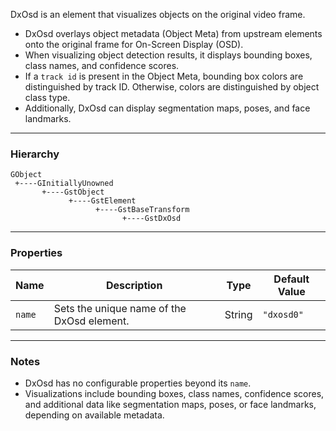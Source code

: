 
DxOsd is an element that visualizes objects on the original video frame.

- DxOsd overlays object metadata (Object Meta) from upstream elements onto the original frame for On-Screen Display (OSD).
- When visualizing object detection results, it displays bounding boxes, class names, and confidence scores.
- If a `track id` is present in the Object Meta, bounding box colors are distinguished by track ID. Otherwise, colors are distinguished by object class type.
- Additionally, DxOsd can display segmentation maps, poses, and face landmarks.

---

### **Hierarchy**

```
GObject
 +----GInitiallyUnowned
       +----GstObject
             +----GstElement
                   +----GstBaseTransform
                         +----GstDxOsd
```

---
### **Properties**

| **Name**  | **Description**                              | **Type**  | **Default Value** |
|-----------|----------------------------------------------|-----------|--------------------|
| `name`    | Sets the unique name of the DxOsd element.   | String    | `"dxosd0"`         |

---

### **Notes**
- DxOsd has no configurable properties beyond its `name`.
- Visualizations include bounding boxes, class names, confidence scores, and additional data like segmentation maps, poses, or face landmarks, depending on available metadata.